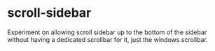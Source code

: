 # scroll-sidebar
Experiment on allowing scroll sidebar up to the bottom of the sidebar without having a dedicated scrollbar for it, just the windows scrollbar.
